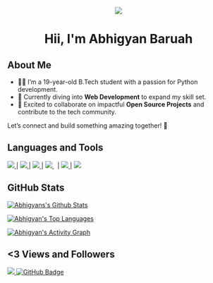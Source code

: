 <p align='center'>
<a href="#"> <img src="https://img.icons8.com/nolan/64/sigma.png"/>
</a>
</p>
<h1 align="center">Hii, I'm Abhigyan Baruah</h1>

## About Me

- 👨‍💻 I’m a 19-year-old B.Tech student with a passion for Python development.  
- 🌱 Currently diving into **Web Development** to expand my skill set.  
- 🤝 Excited to collaborate on impactful **Open Source Projects** and contribute to the tech community.  

Let’s connect and build something amazing together! 🚀

## Languages and Tools

<a href="https://www.python.org" target="_blank"> <img src="https://img.icons8.com/color/48/000000/python.png"/> </a> 
|
<a href="https://www.w3.org/html/" target="_blank"> <img src="https://img.icons8.com/color/48/000000/html-5.png"/> </a>
| 
<a href="https://www.w3schools.com/css/" target="_blank"> <img src="https://img.icons8.com/color/48/000000/css3.png"/> </a>
|
<a style="padding-right:8px;" href="https://www.mysql.com/" target="_blank"> <img src="https://img.icons8.com/fluent/50/000000/mysql-logo.png"/> </a>
|
<a href="https://git-scm.com/" target="_blank"> <img src="https://img.icons8.com/color/48/000000/git.png"/> </a> 
|
<a href="https://code.visualstudio.com/" target="_blank"> <img src="https://img.icons8.com/color/50/000000/visual-studio-code-2019.png" /> </a>

## GitHub Stats

<a href="https://github-readme-stats.vercel.app/api?username=AbhigyanBaruah&show_icons=true&count_private=true&theme=react&hide_border=true&bg_color=0D1117"><img alt="Abhigyans's Github Stats" src="https://github-readme-stats.vercel.app/api?username=AbhigyanBaruah&show_icons=true&count_private=true&theme=react&hide_border=true&bg_color=0D1117" /> </a>

<a href="https://github-readme-stats.vercel.app/api/top-langs/?username=AbhigyanBaruah&langs_count=8&count_private=true&layout=compact&theme=react&hide_border=true&bg_color=0D1117"><img alt="Abhigyan's Top Languages" src="https://github-readme-stats.vercel.app/api/top-langs/?username=AbhigyanBaruah&langs_count=8&count_private=true&layout=compact&theme=react&hide_border=true&bg_color=0D1117"/> </a>

<a href="https://activity-graph.herokuapp.com/graph?username=AbhigyanBaruah&bg_color=0D1117&color=5BCDEC&line=5BCDEC&point=FFFFFF&hide_border=true"><img alt="Abhigyan's Activity Graph" src="https://activity-graph.herokuapp.com/graph?username=AbhigyanBaruah&bg_color=0D1117&color=5BCDEC&line=5BCDEC&point=FFFFFF&hide_border=true" /> </a>

## <3 Views and Followers
<a href="https://github.com/AbhigyanBaruah/github-profile-views-counter"><img src="https://komarev.com/ghpvc/?username=AbhigyanBaruah"> </a>
<a href="https://github.com/AbhigyanBaruah?tab=followers"><img src="https://img.shields.io/github/followers/AbhigyanBaruah?label=Followers&style=social" alt="GitHub Badge"> </a>
